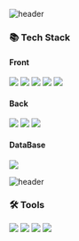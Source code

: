 <!--
**hyemi-bang/hyemi-bang** is a ✨ _special_ ✨ repository because its `README.md` (this file) appears on your GitHub profile.

Here are some ideas to get you started:

- 🔭 I’m currently working on ...
- 🌱 I’m currently learning ...
- 👯 I’m looking to collaborate on ...
- 🤔 I’m looking for help with ...
- 💬 Ask me about ...
- 📫 How to reach me: ...
- 😄 Pronouns: ...
- ⚡ Fun fact: ...
-->
![header](https://capsule-render.vercel.app/api?type=rect&color=gradient&height=1)

### 📚 Tech Stack
<div display="flex">
	<h4>Front</h4>
 	<img src="https://img.shields.io/badge/HTML5-E34F26?style=for-the-badge&logo=HTML5&logoColor=white">
	<img src="https://img.shields.io/badge/CSS3-1572B6?style=for-the-badge&logo=CSS3&logoColor=white">
	<img src="https://img.shields.io/badge/JavaScript-F7DF1E?style=for-the-badge&logo=JavaScript&logoColor=white">
	<img src="https://img.shields.io/badge/jQuery-0769AD?style=for-the-badge&logo=jQuery&logoColor=white">
	<img src="https://img.shields.io/badge/Bootstrap-7952B3?style=for-the-badge&logo=Bootstrap&logoColor=white">
 	<br>
	<h4>Back</h4>
   	<img src="https://img.shields.io/badge/Java-007396?style=for-the-badge&logo=Java&logoColor=white">
	<img src="https://img.shields.io/badge/Spring-6DB33F?style=for-the-badge&logo=Spring&logoColor=white">
	<img src="https://img.shields.io/badge/Mybatis-000000?style=for-the-badge&logo=Mybatis&logoColor=white">
	<br>
	<h4>DataBase</h4>
	<img src="https://img.shields.io/badge/Oracle%20SQL-F80000?style=for-the-badge&logo=Oracle&logoColor=white">
</div>

![header](https://capsule-render.vercel.app/api?type=rect&color=gradient&height=1)

### 🛠 Tools
<div display="flex">
	<img src="https://img.shields.io/badge/Eclipse%20IDE-2C2255?style=for-the-badge&logo=Eclipse&logoColor=white">
 	<img src="https://img.shields.io/badge/Visual%20Studio%20Code-007ACC?style=for-the-badge&logo=Visual%20Studio%20Code&logoColor=white">
 	<img src="https://img.shields.io/badge/Tomcat-F8DC75?style=for-the-badge&logo=ApacheTomcat&logoColor=white">
 	<img src="https://img.shields.io/badge/GitHub-181717?style=for-the-badge&logo=GitHub&logoColor=white">
